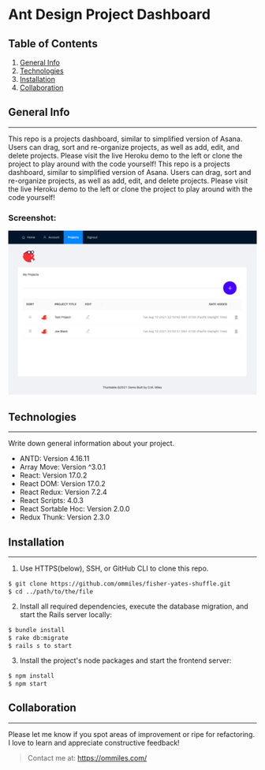 # Ant Design Project Dashboard

## Table of Contents
1. [General Info](#general-info)
2. [Technologies](#technologies)
3. [Installation](#installation)
4. [Collaboration](#collaboration)

## General Info
***
This repo is a projects dashboard, similar to simplified version of Asana.  Users can drag, sort and re-organize projects, as well as add, edit, and delete projects.  Please visit the live Heroku demo to the left or clone the project to play around with the code yourself!
This repo is a projects dashboard, similar to simplified version of Asana.  Users can drag, sort and re-organize projects, as well as add, edit, and delete projects.  Please visit the live Heroku demo to the left or clone the project to play around with the code yourself!
### Screenshot:

![project screenshot](./project.png)

## Technologies
***
Write down general information about your project.

* ANTD: Version 4.16.11
* Array Move: Version ^3.0.1
* React: Version 17.0.2
* React DOM: Version 17.0.2
* React Redux: Version 7.2.4
* React Scripts: 4.0.3
* React Sortable Hoc: Version 2.0.0
* Redux Thunk: Version 2.3.0

## Installation
***
1. Use HTTPS(below), SSH, or GitHub CLI to clone this repo.

```
$ git clone https://github.com/ommiles/fisher-yates-shuffle.git
$ cd ../path/to/the/file
```

2. Install all required dependencies, execute the database migration, and start the Rails server locally:

```
$ bundle install
$ rake db:migrate
$ rails s to start
```

3. Install the project's node packages and start the frontend server:

```
$ npm install
$ npm start
``` 

## Collaboration
***
Please let me know if you spot areas of improvement or ripe for refactoring.  I love to learn and appreciate constructive feedback!

> Contact me at:
> https://ommiles.com/
